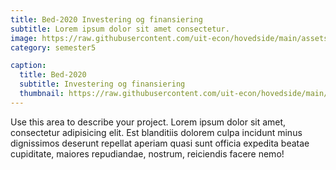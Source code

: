 ```yaml
---
title: Bed-2020 Investering og finansiering
subtitle: Lorem ipsum dolor sit amet consectetur.
image: https://raw.githubusercontent.com/uit-econ/hovedside/main/assets/img/invest.jpg
category: semester5

caption:
  title: Bed-2020
  subtitle: Investering og finansiering
  thumbnail: https://raw.githubusercontent.com/uit-econ/hovedside/main/assets/img/invest.jpg
---
```

Use this area to describe your project. Lorem ipsum dolor sit amet, consectetur adipisicing elit. Est blanditiis dolorem culpa incidunt minus dignissimos deserunt repellat aperiam quasi sunt officia expedita beatae cupiditate, maiores repudiandae, nostrum, reiciendis facere nemo!


